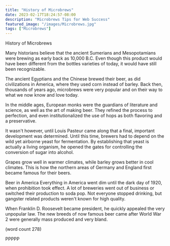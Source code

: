 ```yaml
---
title: "History of Microbrews"
date: 2023-02-17T18:24:57-08:00
description: "Microbrews Tips for Web Success"
featured_image: "/images/Microbrews.jpg"
tags: ["Microbrews"]
---
```


History of Microbrews

Many historians believe that the ancient Sumerians
and Mesopotamians were brewing as early back as 
10,000 B.C.  Even though this product would have
been different from the bottles varieties of today,
it would have still been recognizable.

The ancient Egyptians and the Chinese brewed their
beer, as did civilizations in America, where they
used corn instead of barley.  Back then, thousands
of years ago, microbrews were very popular and 
on their way to what we now know and love today.

In the middle ages, European monks were the 
guardians of literature and science, as well as
the art of making beer.  They refined the process
to perfection, and even institutionalized the use
of hops as both flavoring and a preservative.  

It wasn't however, until Louis Pasteur came along
that a final, important development was determined.
Until this time, brewers had to depend on the wild
yet airborne yeast for fermentation.  By establishing
that yeast is actually a living organism, he opened
the gates for controlling the conversion of sugar
into alcohol.

Grapes grow well in warmer climates, while barley
grows better in cool climates.  This is how the 
northern areas of Germany and England first became
famous for their beers.  

Beer in America
Everything in America went dim until the dark day
of 1920, when prohibition took effect.  A lot of 
breweries went out of business or switched their
production to soda pop.  Not everyone stopped
drinking, but gangster related products weren't
known for high quality.

When Franklin D. Roosevelt became president, he
quickly appealed the very unpopular law.  The
new breeds of now famous beer came after World War
2 were generally mass produced and very bland.

(word count 278)

PPPPP
